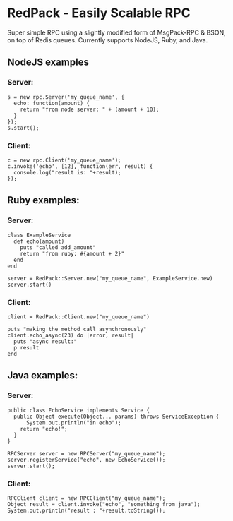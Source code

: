 RedPack - Easily Scalable RPC
=============================

Super simple RPC using a slightly modified form of MsgPack-RPC & BSON, on top of Redis queues.  Currently supports NodeJS, Ruby, and Java.


NodeJS examples
---------------

### Server:

    s = new rpc.Server('my_queue_name', {
      echo: function(amount) {
        return "from node server: " + (amount + 10);
      }
    });
    s.start();

### Client:

    c = new rpc.Client('my_queue_name');
    c.invoke('echo', [12], function(err, result) {
      console.log("result is: "+result);
    });


Ruby examples:
--------------

### Server:

    class ExampleService
      def echo(amount)
        puts "called add_amount"
        return "from ruby: #{amount + 2}"
      end
    end

    server = RedPack::Server.new("my_queue_name", ExampleService.new)
    server.start()

### Client:

    client = RedPack::Client.new("my_queue_name")

    puts "making the method call asynchronously"
    client.echo_async(23) do |error, result|
      puts "async result:"
      p result
    end


Java examples:
--------------

### Server:

    public class EchoService implements Service {
      public Object execute(Object... params) throws ServiceException {
    	  System.out.println("in echo");
        return "echo!";
      }
    }

    RPCServer server = new RPCServer("my_queue_name");
    server.registerService("echo", new EchoService());
    server.start();

### Client:

    RPCClient client = new RPCClient("my_queue_name");
    Object result = client.invoke("echo", "something from java");
    System.out.println("result : "+result.toString());
